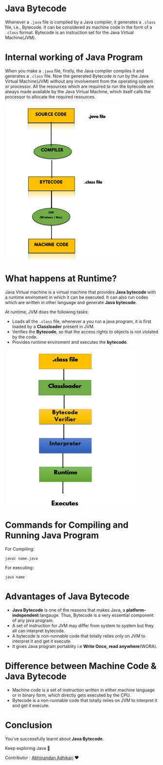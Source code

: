 # __Java Bytecode__
Whenever a ```.java``` file is compiled by a Java compiler, it generates a ```.class``` file, i.e., Bytecode. It can be considered as machine code in the form of a ```.class``` format. Bytecode is an instruction set for the Java Virtual Machine(JVM).

# Internal working of Java Program

When you make a ```.java``` file, firstly, the Java compiler compiles it and generates a ```.class``` file. Now the generated Bytecode is run by the Java Virtual Machine(JVM) without any involvement from the operating system or processor. All the resources which are required to run the bytecode are always made available by the Java Virtual Machine, which itself calls the processor to allocate the required resources.

![image](../Assets/bytecode_flowchart.png)

# What happens at __Runtime__?

Java Virtual machine is a virtual machine that provides __Java bytecode__ with a runtime enviroment in which it can be executed. It can also run codes which are written in other language and generate __Java bytecode__.

At runtime, JVM does the following tasks:

- Loads all the ```.class``` file, whenever a you run a java program, it is first loaded by a __Classloader__ present in JVM.
- Verifies the __Bytecode__, so that the access rights to objects is not violated by the code.
- Provides runtime enviroment and executes the __bytecode__.

![image](../Assets/bytecode_runtime.png)

#  Commands for Compiling and Running Java Program
For Compiling:
```
javac name.java
```
For executing:
```
java name
```

# Advantages of __Java Bytecode__

- __Java Bytecode__ is one of the reasons that makes Java, a __platform-independent__ langauge. Thus, Bytecode is a very essential component of any java program.
- A set of instruction for JVM may differ from system to system but they all can interpret bytecode.
- A bytecode is non-runnable code that totally relies only on JVM to interpret it and get it execute.
- It gives Java program portablity i.e __Write Once, read anywhere__(WORA).

# Difference between Machine Code & Java Bytecode

- Machine code is a set of instruction written in either machine language or in binary form, which directly gets executed by the CPU.
- Bytecode is a non-runnable code that totally relies on JVM to interpret it and get it execute.

# Conclusion
You've successfully learnt about __Java Bytecode__.

Keep exploring Java :wave:

Contributor : [Abhinandan Adhikari](https://github.com/AbhinandanAdhikari) :heart: